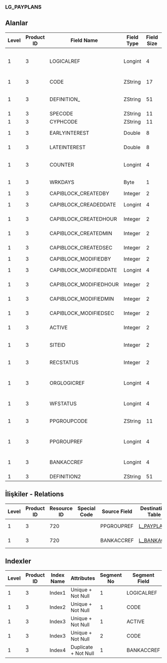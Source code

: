 ### LG_PAYPLANS

## Alanlar

**Level**|**Product ID**|**Field Name**|**Field Type**|**Field Size**|**Field Offset**|**Türkçe Açıklama**|**Expression**
-----|-----|-----|-----|-----|-----|-----|-----
1|3|LOGICALREF|Longint|4|0|Ödeme Planları Log. Ref.|Payment Plans Logical Reference
1|3|CODE|ZString|17|4|Ödeme planı kodu|Payment Plan Code
1|3|DEFINITION_|ZString|51|21|Ödeme planı açıklaması|Payment Plan Description
1|3|SPECODE|ZString|11|72|Özel Kod|Aux. Code
1|3|CYPHCODE|ZString|11|83|Yetki Kodu|Auth. Code
1|3|EARLYINTEREST|Double|8|94|Erken ödeme faizi|Prepayment Interest
1|3|LATEINTEREST|Double|8|102|Geç Ödeme|Interest On Delay
1|3|COUNTER|Longint|4|110|Basılmış Toplam Hesap|Total Count of Printed
1|3|WRKDAYS|Byte|1|114|Çalışma günleri|Working Days
1|3|CAPIBLOCK_CREATEDBY|Integer|2|115|Oluşturan|Created By
1|3|CAPIBLOCK_CREADEDDATE|Longint|4|117|Oluşturulma Tarihi|Created Date
1|3|CAPIBLOCK_CREATEDHOUR|Integer|2|121|Oluşturulma Saati|Created Hour
1|3|CAPIBLOCK_CREATEDMIN|Integer|2|123|Oluşturulma Dakikası|Created Minute
1|3|CAPIBLOCK_CREATEDSEC|Integer|2|125|Oluşturulma Saniyesi|Created Second
1|3|CAPIBLOCK_MODIFIEDBY|Integer|2|127|Değiştiren|Modified By
1|3|CAPIBLOCK_MODIFIEDDATE|Longint|4|129|Değiştirilme Tarihi|Modified Date
1|3|CAPIBLOCK_MODIFIEDHOUR|Integer|2|133|Değiştirilme Saati|Modified Hour
1|3|CAPIBLOCK_MODIFIEDMIN|Integer|2|135|Değiştirilme Dakikası|Modified Minute
1|3|CAPIBLOCK_MODIFIEDSEC|Integer|2|137|Değiştirilme Saniyesi|Modified Second
1|3|ACTIVE|Integer|2|139|Kullanım durumu|Usage Status
1|3|SITEID|Integer|2|141|Veri Merkezi|Data Processing Site
1|3|RECSTATUS|Integer|2|143|Kayıt Durumu|Record Status
1|3|ORGLOGICREF|Longint|4|145|Orijinal Kayıt Log. Ref.|Original Record Logical Reference
1|3|WFSTATUS|Longint|4|149|Kullanımda Değil|Not In Use
1|3|PPGROUPCODE|ZString|11|153|Ödeme planı grup kodu|Payment Plan Card Group Code
1|3|PPGROUPREF|Longint|4|164|Ödeme planı grup ref.|Payment Plan Group Reference
1|3|BANKACCREF|Longint|4|168|Banka Hesabı Logical Ref.|BANKACC LOGICALREF
1|3|DEFINITION2|ZString|51|172|Açıklama 2|Definition 2

## İlişkiler - Relations
**Level**|**Product ID**|**Resource ID**|**Special Code**|**Source Field**|**Destination Table**|**Destination Field**|**Relation Type**|**Extra Condition**
-----|-----|-----|-----|-----|-----|-----|-----|-----
1|3|720||PPGROUPREF|[L_PAYPLANS](../L_PAYPLANS "L_PAYPLANS")|LOGICALREF|one-to-one|
1|3|720||BANKACCREF|[L_BANKACC](../L_BANKACC "L_BANKACC")|LOGICALREF|one-to-one|

## Indexler
**Level**|**Product ID**|**Index Name**|**Attributes**|**Segment No**|**Segment Field**|**Sense**
-----|-----|-----|-----|-----|-----|-----
1|3|Index1|Unique + Not Null|1|LOGICALREF|Ascending
1|3|Index2|Unique + Not Null|1|CODE|Ascending
1|3|Index3|Unique + Not Null|1|ACTIVE|Ascending
1|3|Index3|Unique + Not Null|2|CODE|Ascending
1|3|Index4|Duplicate + Not Null|1|BANKACCREF|Ascending
